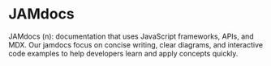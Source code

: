 # JAMdocs

JAMdocs (n): documentation that uses JavaScript frameworks, APIs, and MDX. Our jamdocs focus on concise writing, clear diagrams, and interactive code examples to help developers learn and apply concepts quickly.